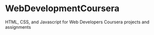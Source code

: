 # WebDevelopmentCoursera
HTML, CSS, and Javascript for Web Developers Coursera projects and assignments
